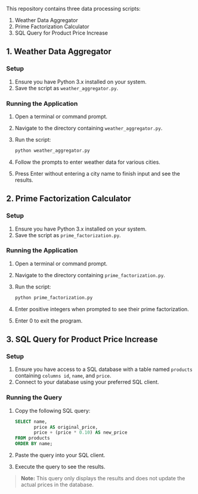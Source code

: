 This repository contains three data processing scripts:

1. Weather Data Aggregator
2. Prime Factorization Calculator
3. SQL Query for Product Price Increase

## 1. Weather Data Aggregator

### Setup

1. Ensure you have Python 3.x installed on your system.
2. Save the script as `weather_aggregator.py`.

### Running the Application

1. Open a terminal or command prompt.
2. Navigate to the directory containing `weather_aggregator.py`.
3. Run the script:

   ```bash
   python weather_aggregator.py
   ```

4. Follow the prompts to enter weather data for various cities.
5. Press Enter without entering a city name to finish input and see the results.

## 2. Prime Factorization Calculator

### Setup

1. Ensure you have Python 3.x installed on your system.
2. Save the script as `prime_factorization.py`.

### Running the Application

1. Open a terminal or command prompt.
2. Navigate to the directory containing `prime_factorization.py`.
3. Run the script:

   ```bash
   python prime_factorization.py
   ```

4. Enter positive integers when prompted to see their prime factorization.
5. Enter 0 to exit the program.

## 3. SQL Query for Product Price Increase

### Setup

1. Ensure you have access to a SQL database with a table named `products` containing `columns id`, `name`, and `price`.
2. Connect to your database using your preferred SQL client.

### Running the Query

1. Copy the following SQL query:

   ```sql
   SELECT name,
          price AS original_price,
          price + (price * 0.10) AS new_price
   FROM products
   ORDER BY name;
   ```

2. Paste the query into your SQL client.
3. Execute the query to see the results.

> **Note:** This query only displays the results and does not update the actual prices in the database.
